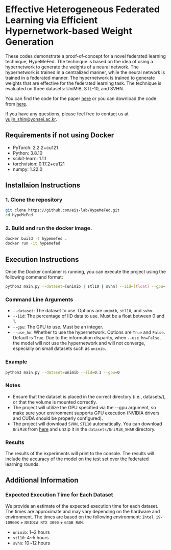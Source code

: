 # Effective Heterogeneous Federated Learning via Efficient Hypernetwork-based Weight Generation

These codes demonstrate a proof-of-concept for a novel federated learning technique, HypeMeFed. The technique is based on the idea of using a hypernetwork to generate the weights of a neural network. The hypernetwork is trained in a centralized manner, while the neural network is trained in a federated manner. The hypernetwork is trained to generate weights that are effective for the federated learning task. The technique is evaluated on three datasets: UniMiB, STL-10, and SVHN.

You can find the code for the paper [here](https://github.com/eis-lab/HypeMeFed) or you can download the code from [here](https://www.dropbox.com/scl/fi/t5iwhm3foizk7v2dnw68u/HypeMeFed.zip?rlkey=zxtlfz3h0n5ozei40xrcs9sx4&dl=0).

If you have any questions, please feel free to contact us at [yujin_shin@yonsei.ac.kr](mailto:Yujin).

## Requirements if not using Docker
- PyTorch: 2.2.2+cu121
- Python: 3.8.10
- scikit-learn: 1.1.1
- torchvision: 0.17.2+cu121
- numpy: 1.22.0

## Installaion Instructions

### 1. Clone the repository
```bash
git clone https://github.com/eis-lab/HypeMeFed.git
cd HypeMeFed
```

### 2. Build and run the docker image.
```bash
docker build -t hypemefed .
docker run -it hypemefed
```

## Execution Instructions
Once the Docker container is running, you can execute the project using the following command format:

```bash
python3 main.py --dataset=[unimib | stl10 | svhn] --iid=[float] --gpu=[int] --use_hn=[str:True|False]
```

### Command Line Arguments
- `--dataset`: The dataset to use. Options are `unimib`, `stl10`, and `svhn`.
- `--iid`: The percentage of IID data to use. Must be a float between 0 and 1.
- `--gpu`: The GPU to use. Must be an integer.
- `--use_hn`: Whether to use the hypernetwork. Options are `True` and `False`. Default is `True`. Due to the information disparity, when `--use_hn=False`, the model will not use the hypernetwork and will not converge, especially on small datasets such as `unimib`.

### Example
```bash
python3 main.py --dataset=unimib --iid=0.1 --gpu=0
```

### Notes
- Ensure that the dataset is placed in the correct directory (i.e., datasets/), or that the volume is mounted correctly.
- The project will utilize the GPU specified via the --gpu argument, so make sure your environment supports GPU execution (NVIDIA drivers and CUDA should be properly configured).
- The project will download `SVHN`, `STL10` automatically. You can download `UniMiB` from [here](https://www.dropbox.com/scl/fi/0as6cugy53govyzwx99bp/Unimib_SHAR.zip?rlkey=8rvqhyrai5x28wdhyn8ivp9sd&dl=0) and unzip it in the `datasets/UniMiB_SHAR` directory.

### Results
The results of the experiments will print to the console. The results will include the accuracy of the model on the test set over the federated learning rounds.

## Additional Information
### Expected Execution Time for Each Dataset
We provide an estimate of the expected execution time for each dataset. The times are approximate and may vary depending on the hardware and environment. The times are based on the following environment: `Intel i9-10900K` + `NVIDIA RTX 3090` + `64GB RAM`.
- `unimib`: 1~2 hours
- `stl10`: 4~5 hours
- `svhn`: 10~12 hours
